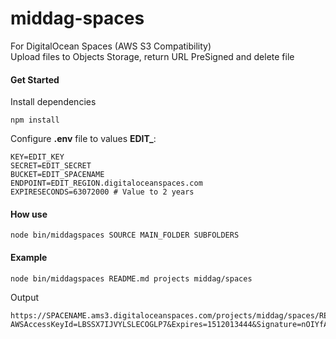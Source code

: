 
# middag-spaces
For DigitalOcean Spaces (AWS S3 Compatibility)   
Upload files to Objects Storage, return URL PreSigned and delete file

#### Get Started

Install dependencies   
```
npm install
```

Configure **.env** file to values **EDIT_**:

```
KEY=EDIT_KEY
SECRET=EDIT_SECRET
BUCKET=EDIT_SPACENAME
ENDPOINT=EDIT_REGION.digitaloceanspaces.com
EXPIRESECONDS=63072000 # Value to 2 years
```

#### How use

```
node bin/middagspaces SOURCE MAIN_FOLDER SUBFOLDERS
```

#### Example

```
node bin/middagspaces README.md projects middag/spaces
```
Output

```
https://SPACENAME.ams3.digitaloceanspaces.com/projects/middag/spaces/README.md?AWSAccessKeyId=LBSSX7IJVYLSLECOGLP7&Expires=1512013444&Signature=nOIYfAI5CIBp8sKG5pllDzKKHHI%3D
```

